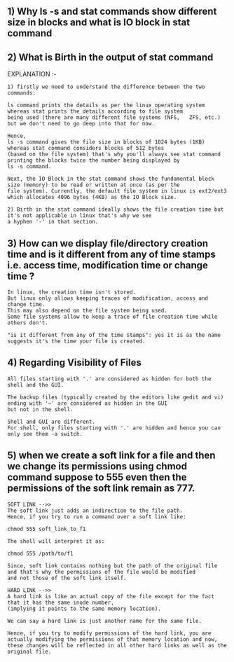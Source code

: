 ## 1) Why ls -s and stat commands show different size in blocks and what is IO block in stat command

## 2) What is Birth in the output of stat command

EXPLANATION :-

    1) firstly we need to understand the difference between the two commands:

    ls command prints the details as per the linux operating system whereas stat prints the details according to file system 
    being used (there are many different file systems (NFS,   ZFS, etc.) but we don't need to go deep into that for now.

    Hence,
    ls -s command gives the file size in blocks of 1024 bytes (1KB) whereas stat command considers blocks of 512 bytes 
    (based on the file system) that's why you'll always see stat command printing the blocks twice the number being displayed by 
    ls -s command.

    Next, the IO Block in the stat command shows the fundamental block size (memory) to be read or written at once (as per the
    file system). Currently, the default file system in linux is ext2/ext3 which allocates 4096 bytes (4KB) as the IO Block size.

    2) Birth in the stat command ideally shows the file creation time but it's not applicable in linux that's why we see 
    a hyphen '-' in that section.
    
## 3) How can we display file/directory creation time and is it different from any of time stamps i.e. access time, modification time or change time ?

    In linux, the creation time isn't stored.
    But linux only allows keeping traces of modification, access and change time.
    This may also depend on the file system being used.
    Some file systems allow to keep a trace of file creation time while others don't.

    "is it different from any of the time stamps": yes it is as the name suggests it's the time your file is created.

## 4) Regarding Visibility of Files

    All files starting with '.' are considered as hidden for both the shell and the GUI.
    
    The backup files (typically created by the editors like gedit and vi) ending with '~' are considered as hidden in the GUI 
    but not in the shell.
    
    Shell and GUI are different.
    For shell, only files starting with '.' are hidden and hence you can only see them -a switch.
    
## 5) when we create a soft link for a file and then we change its permissions using chmod command suppose to 555 even then the permissions of the soft link remain as 777.

    SOFT LINK -->>
    The soft link just adds an indirection to the file path.
    Hence, if you try to run a command over a soft link like:

    chmod 555 soft_link_to_f1

    The shell will interpret it as:

    chmod 555 /path/to/f1

    Since, soft link contains nothing but the path of the original file and that's why the permissions of the file would be modified 
    and not those of the soft link itself.
    
    HARD LINK -->>
    A hard link is like an actual copy of the file except for the fact that it has the same inode number,
    (implying it points to the same memory location).

    We can say a hard link is just another name for the same file.

    Hence, if you try to modify permissions of the hard link, you are actually modifying the permissions of that memory location and now, 
    these changes will be reflected in all other hard links as well as the original file.
    
    
    
    
